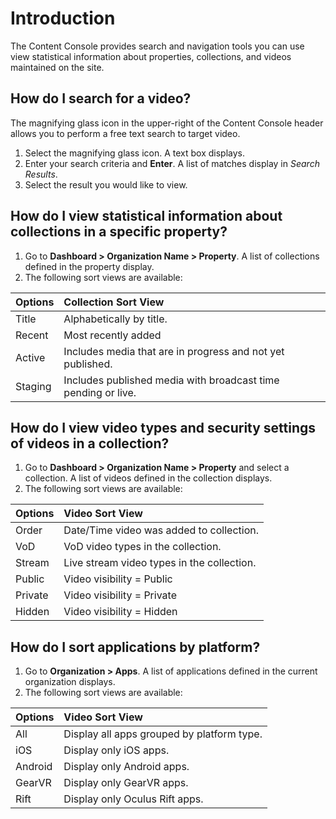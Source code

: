 # Introduction

The Content Console provides search and navigation tools you can use view statistical information about properties, collections, and videos maintained on the site.

## <a id="search-for-video"></a>How do I search for a video?

The magnifying glass icon in the upper-right of the Content Console header allows you to perform a free text search to target video.

1. Select the magnifying glass icon. A text box displays.
2. Enter your search criteria and **Enter**. A list of matches display in *Search Results*.
3. Select the result you would like to view.

## <a id="view-collection-statistics"></a>How do I view statistical information about collections in a specific property?

1. Go to **Dashboard > Organization Name > Property**. A list of collections defined in the property display.
2. The following sort views are available:

| Options         | Collection Sort View                   |
|:-----------------|:-------------------------------------|
| Title       | Alphabetically by title.                |
| Recent         | Most recently added |
| Active        | Includes media that are in progress and not yet published.                              |
| Staging          | Includes published media with broadcast time pending or live.          |

## <a id="view-video-types-and-visibility"></a>How do I view video types and security settings of videos in a collection?

1. Go to **Dashboard > Organization Name > Property** and select a collection. A list of videos defined in the collection displays.
2. The following sort views are available:

| Options         | Video Sort View                   |
|:-----------------|:-------------------------------------|
| Order       | Date/Time video was added to collection.             |
| VoD         | VoD video types in the collection.|
| Stream        | Live stream video types in the collection.                  |
| Public          | Video visibility = Public       |
| Private          | Video visibility = Private            |
| Hidden          | Video visibility = Hidden            |

## <a id="sort-applications-by-platform"></a>How do I sort applications by platform?

1. Go to **Organization > Apps**. A list of applications defined in the current organization displays.
2. The following sort views are available:

| Options         | Video Sort View                   |
|:-----------------|:-------------------------------------|
| All       | Display all apps grouped by platform type. |
| iOS        | Display only iOS apps.|
| Android        | Display only Android apps.                  |
| GearVR          | Display only GearVR apps.      |
| Rift          | Display only Oculus Rift apps.            |
